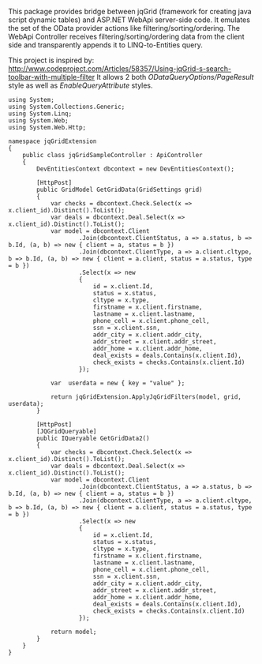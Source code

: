 This package provides bridge between jqGrid (framework for creating java script dynamic tables) and ASP.NET WebApi server-side code.
It emulates the set of the OData provider actions like filtering/sorting/ordering.
The WebApi Controller receives filtering/sorting/ordering data from the client side and transparently appends it to LINQ-to-Entities query.

This project is inspired by: http://www.codeproject.com/Articles/58357/Using-jqGrid-s-search-toolbar-with-multiple-filter
It allows 2 both *ODataQueryOptions/PageResult* style as well as *EnableQueryAttribute* styles.
```
using System;
using System.Collections.Generic;
using System.Linq;
using System.Web;
using System.Web.Http;

namespace jqGridExtension
{
    public class jqGridSampleController : ApiController
    {
        DevEntitiesContext dbcontext = new DevEntitiesContext();

        [HttpPost]
        public GridModel GetGridData(GridSettings grid)
        {
            var checks = dbcontext.Check.Select(x => x.client_id).Distinct().ToList();
            var deals = dbcontext.Deal.Select(x => x.client_id).Distinct().ToList();
            var model = dbcontext.Client
                    .Join(dbcontext.ClientStatus, a => a.status, b => b.Id, (a, b) => new { client = a, status = b })
                    .Join(dbcontext.ClientType, a => a.client.cltype, b => b.Id, (a, b) => new { client = a.client, status = a.status, type = b })
                    .Select(x => new
                    {
                        id = x.client.Id,
                        status = x.status,
                        cltype = x.type,
                        firstname = x.client.firstname,
                        lastname = x.client.lastname,
                        phone_cell = x.client.phone_cell,
                        ssn = x.client.ssn,
                        addr_city = x.client.addr_city,
                        addr_street = x.client.addr_street,
                        addr_home = x.client.addr_home,
                        deal_exists = deals.Contains(x.client.Id),
                        check_exists = checks.Contains(x.client.Id)
                    });
                    
            var  userdata = new { key = "value" };

            return jqGridExtension.ApplyJqGridFilters(model, grid, userdata);
        }
        
        [HttpPost]
        [JQGridQueryable]
        public IQueryable GetGridData2()
        {
            var checks = dbcontext.Check.Select(x => x.client_id).Distinct().ToList();
            var deals = dbcontext.Deal.Select(x => x.client_id).Distinct().ToList();
            var model = dbcontext.Client
                    .Join(dbcontext.ClientStatus, a => a.status, b => b.Id, (a, b) => new { client = a, status = b })
                    .Join(dbcontext.ClientType, a => a.client.cltype, b => b.Id, (a, b) => new { client = a.client, status = a.status, type = b })
                    .Select(x => new
                    {
                        id = x.client.Id,
                        status = x.status,
                        cltype = x.type,
                        firstname = x.client.firstname,
                        lastname = x.client.lastname,
                        phone_cell = x.client.phone_cell,
                        ssn = x.client.ssn,
                        addr_city = x.client.addr_city,
                        addr_street = x.client.addr_street,
                        addr_home = x.client.addr_home,
                        deal_exists = deals.Contains(x.client.Id),
                        check_exists = checks.Contains(x.client.Id)
                    });
                    
            return model;
        }
    }
}
```
